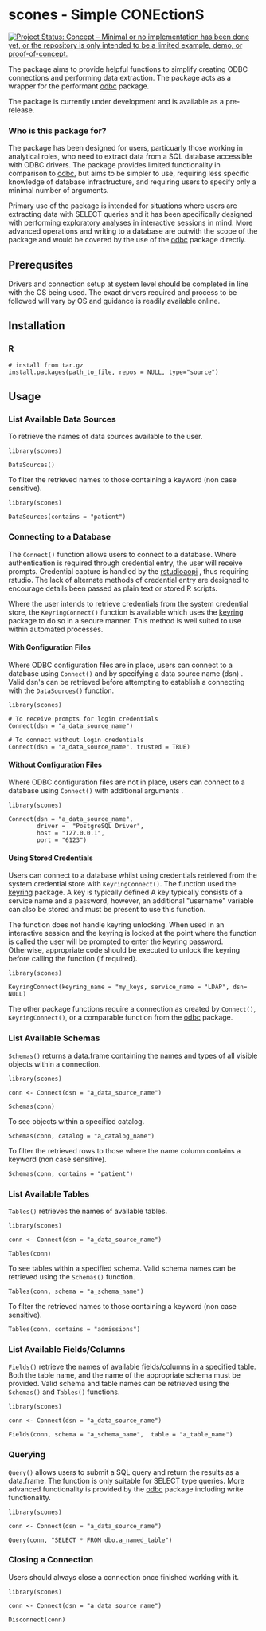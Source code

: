 # scones - Simple CONEctionS
[![Project Status: Concept – Minimal or no implementation has been done yet, or the repository is only intended to be a limited example, demo, or proof-of-concept.](https://www.repostatus.org/badges/latest/concept.svg)](https://www.repostatus.org/#concept)

The package aims to provide helpful functions to simplify creating ODBC connections and performing data extraction. The package acts as a wrapper for the performant [odbc](https://github.com/r-dbi/odbc) package.

The package is currently under development and is available as a pre-release.

### Who is this package for?
The package has been designed for users, particuarly those working in analytical roles, who need to extract data from a SQL database accessible with ODBC drivers. The package provides limited functionality in comparison to [odbc](https://github.com/r-dbi/odbc), but aims to be simpler to use, requiring less specific knowledge of database infrastructure, and requiring users to specify only a minimal number of arguments.

Primary use of the package is intended for situations where users are extracting data with SELECT queries and it has been specifically designed with performing exploratory analyses in interactive sessions in mind. More advanced operations and writing to a database are outwith the scope of the package and would be covered by the use of the [odbc](https://github.com/r-dbi/odbc) package directly.

## Prerequsites
Drivers and connection setup at system level should be completed in line with the OS being used. The exact drivers required and process to be followed will vary by OS and guidance is readily available online.

## Installation
### R
```
# install from tar.gz
install.packages(path_to_file, repos = NULL, type="source")
```

## Usage
### List Available  Data Sources
To retrieve the names of data sources available to the user.
```
library(scones)

DataSources()
```
To filter the retrieved names to those containing a keyword (non case sensitive). 
```
library(scones)

DataSources(contains = "patient")
```
### Connecting to a Database
The `Connect()` function allows users to connect to a database.  Where authentication is required through credential entry, the user will receive prompts.  Credential capture is handled by the  [rstudioaopi](https://github.com/rstudio/rstudioapi) , thus requiring rstudio. The lack of alternate methods of credential entry are designed to encourage details been passed as plain text or stored R scripts. 

Where the user intends to retrieve credentials from  the system credential store, the `KeyringConnect()` function is available which uses the [keyring]("https://github.com/r-lib/keyring") package to do so in a secure manner. This method is well suited to use within automated processes.

#### With Configuration Files

Where ODBC configuration files are in place, users can connect to a database using `Connect()` and by specifying a  data source name (dsn) .  Valid dsn's can be retrieved before attempting to establish a connecting with the `DataSources()` function.
```
library(scones)

# To receive prompts for login credentials
Connect(dsn = "a_data_source_name")

# To connect without login credentials
Connect(dsn = "a_data_source_name", trusted = TRUE)
```
#### Without Configuration Files
Where ODBC configuration files are not in place, users can connect to a database using `Connect()` with additional arguments . 
```
library(scones)

Connect(dsn = "a_data_source_name",
        driver =  "PostgreSQL Driver",
        host = "127.0.0.1",
        port = "6123")
```
#### Using Stored Credentials
Users can connect to a database whilst using credentials retrieved from the system credential store with `KeyringConnect()`. The function used the [keyring]("https://github.com/r-lib/keyring") package. A key is typically defined A key typically consists of a service name and a password, however, an additional "username" variable can also be stored and must be present to use this function.

The function does not handle keyring unlocking. When used in an interactive session and the keyring is locked at the point where the function is called the user will be prompted to enter the keyring password. Otherwise,  appropriate code should be executed to unlock the keyring before calling the function (if required).
```
library(scones)

KeyringConnect(keyring_name = "my_keys, service_name = "LDAP", dsn= NULL)
```

The other package functions require a connection as created by `Connect()`, `KeyringConnect()`, or a comparable function from the [odbc](https://github.com/r-dbi/odbc)  package.

### List Available Schemas
`Schemas()` returns a data.frame containing the names and types of all visible objects within a connection. 
```
library(scones)

conn <- Connect(dsn = "a_data_source_name")

Schemas(conn)
```
 To see objects within a specified catalog.
```
Schemas(conn, catalog = "a_catalog_name")
```
To filter the retrieved rows to those where the name column contains a keyword (non case sensitive). 
```
Schemas(conn, contains = "patient")
```

### List Available Tables
`Tables()` retrieves the names of available tables.
```
library(scones)

conn <- Connect(dsn = "a_data_source_name")

Tables(conn)
```
 To see tables within a specified schema. Valid schema names can be retrieved using the `Schemas()`  function.
```
Tables(conn, schema = "a_schema_name")
```
To filter the retrieved names to those containing a keyword (non case sensitive). 
```
Tables(conn, contains = "admissions")
```

### List Available Fields/Columns
`Fields()` retrieve the names of available fields/columns in a specified table. Both the table name, and the name of the appropriate schema must be provided. Valid schema and table names can be retrieved using the `Schemas()`  and  `Tables()` functions. 
```
library(scones)

conn <- Connect(dsn = "a_data_source_name")

Fields(conn, schema = "a_schema_name",  table = "a_table_name")
```

### Querying
`Query()` allows users to submit a SQL query and return the results as a data.frame. The function is only suitable for SELECT type queries. More advanced functionality is provided by the [odbc](https://github.com/r-dbi/odbc)  package including write functionality. 
```
library(scones)

conn <- Connect(dsn = "a_data_source_name")

Query(conn, "SELECT * FROM dbo.a_named_table")
```

### Closing a Connection
Users should always close a connection once finished working with it.
```
library(scones)

conn <- Connect(dsn = "a_data_source_name")

Disconnect(conn)
```
